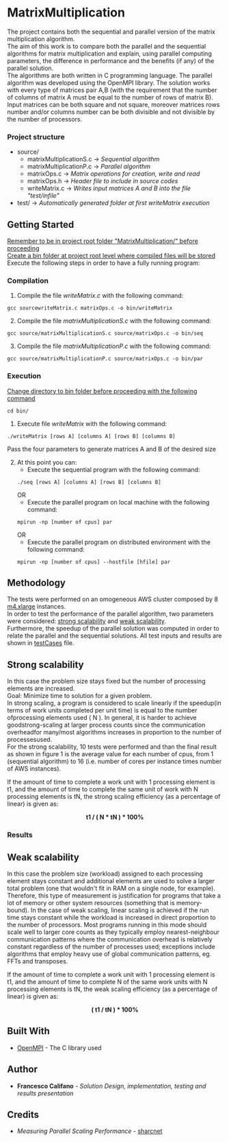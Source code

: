 # MatrixMultiplication
The project contains both the sequential and parallel version of the matrix multiplication algorithm.<br>
The aim of this work is to compare both the parallel and the sequential algorithms for matrix multiplication and explain, using parallel computing parameters, the difference in performance and the benefits (if any) of the parallel solution.<br>
The algorithms are both written in C programming language. 
The parallel algorithm was developed using the OpenMPI library.
The solution works with every type of matrices pair A,B (with the requirement that the number of columns of matrix A must be equal to the number of rows of matrix B). Input matrices can be both square and not square, moreover matrices rows number and/or columns number can be both divisible and not divisible by the number of processors.
  
### Project structure
* source/
    * matrixMultiplicationS.c  -> *Sequential algorithm*
    * matrixMultiplicationP.c  -> *Parallel algorithm*
    * matrixOps.c -> *Matrix operations for creation, write and read*
    * matrixOps.h -> *Header file to include in source codes*
    * writeMatrix.c -> *Writes input matrices A and B into the file "test/infile"*
* test/ -> *Automatically generated folder at first writeMatrix execution*

## Getting Started
<ins>Remember to be in project root folder "MatrixMultiplication/" before proceeding</ins><br>
<ins>Create a bin folder at project root level where compiled files will be stored</ins><br>
Execute the following steps in order to have a fully running program:<br>

### Compilation
1. Compile the file *writeMatrix.c* with the following command:
```
gcc sourcewriteMatrix.c matrixOps.c -o bin/writeMatrix
```
2. Compile the file *matrixMultiplicationS.c* with the following command:
```
gcc source/matrixMultiplicationS.c source/matrixOps.c -o bin/seq
```
3. Compile the file *matrixMultiplicationP.c* with the following command:
```
gcc source/matrixMultiplicationP.c source/matrixOps.c -o bin/par
```
### Execution
<ins>Change directory to bin folder before proceeding with the following command<ins>
```
cd bin/
```
1. Execute file *writeMatrix* with the following command:
```
./writeMatrix [rows A] [columns A] [rows B] [columns B]
```
Pass the four parameters to generate matrices A and B of the desired size

2. At this point you can:
    * Execute the sequential program with the following command:
    ```
    ./seq [rows A] [columns A] [rows B] [columns B]
    ```
    OR
    * Execute the parallel program on local machine with the following command:
    ```
    mpirun -np [number of cpus] par
    ```
    OR
    * Execute the parallel program on distributed environment with the following command:
    ```
    mpirun -np [number of cpus] --hostfile [hfile] par
    ```


## Methodology
The tests were performed on an omogeneous AWS cluster composed by 8 [m4.xlarge](https://aws.amazon.com/ec2/instance-types/) instances.<br>
In order to test the performance of the parallel algorithm, two parameters were considered: [strong scalability](#strong-scalability) and [weak scalability](#weak-scalability).<br>
Furthermore, the speedup of the parallel solution was computed in order to relate the parallel and the sequential solutions.
All test inputs and results are shown in [testCases](testCases.txt) file.

## Strong scalability
In this case the problem size stays fixed but the number of processing elements are increased.<br>
Goal: Minimize time to solution for a given problem.<br>
In strong scaling, a program is considered to scale linearly if the speedup(in terms of work units completed per unit time) is equal to the number ofprocessing elements used ( N ). In general, it is harder to achieve goodstrong-scaling at larger process counts since the communication overheadfor many/most algorithms increases in proportion to the number of processesused.<br>
For the strong scalability, 10 tests were performed and than the final result as shown in figure 1 is the average value for each number of cpus, from 1 (sequential algorithm) to 16 (i.e. number of cores per instance times number of AWS instances).<br>

If the amount of time to complete a work unit with 1 processing element is t1, and the amount of time to complete the same unit of work with N processing elements is tN, the strong scaling efficiency (as a percentage of linear) is given as: <p style="text-align: center;">**t1 / ( N * tN ) * 100%**</p>

### Results



## Weak scalability

In this case the problem size (workload) assigned to each processing element stays constant and additional elements are used to solve a larger total problem (one that wouldn't fit in RAM on a single node, for example). Therefore, this type of measurement is justification for programs that take a lot of memory or other system resources (something that is memory-bound). In the case of weak scaling, linear scaling is achieved if the run time stays constant while the workload is increased in direct proportion to the number of processors. Most programs running in this mode should scale well to larger core counts as they typically employ nearest-neighbour communication patterns where the communication overhead is relatively constant regardless of the number of processes used; exceptions include algorithms that employ heavy use of global communication patterns, eg. FFTs and transposes. 

If the amount of time to complete a work unit with 1 processing element is t1, and the amount of time to complete N of the same work units with N processing elements is tN, the weak scaling efficiency (as a percentage of linear) is given as: <p style="text-align: center;">**( t1 / tN ) * 100%**</p>



## Built With

* [OpenMPI](https://www.open-mpi.org) - The C library used


## Author

* **Francesco Califano** - *Solution Design, implementation, testing and results presentation*  

## Credits

* *Measuring Parallel Scaling Performance* - [sharcnet](https://www.sharcnet.ca/help/index.php/Measuring_Parallel_Scaling_Performance)